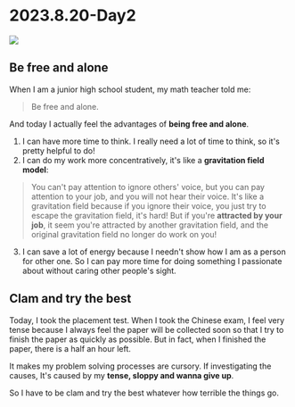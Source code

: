 # 2023.8.20-Day2

<img src = "/home/kai/Documents/00AStudy/学习/typora/00A inbox/Pic/El/2.png">

## Be free and alone

When I am a junior high school student, my math teacher told me: 
> Be free and alone.

And today I actually feel the advantages of **being free and alone**.

1. I can have more time to think. I really need a lot of time to think, so it's pretty helpful to do!
2. I can do my work more concentratively, it's like a **gravitation field model**: 
> You can't pay attention to ignore others' voice, but you can pay attention to your job, and you will not hear their voice. It's like a gravitation field because if you ignore their voice, you just try to escape the gravitation field, it's hard! But if you're **attracted by your job**, it seem you're attracted by another gravitation field, and the original gravitation field no longer do work on you!
3. I can save a lot of energy because I needn't show how I am as a person for other one. So I can pay more time for doing something I passionate about without caring other people's sight.

## Clam and try the best

Today, I took the placement test. When I took the Chinese exam, I feel very tense because I always feel the paper will be collected soon so that I try to finish the paper as quickly as possible. But in fact, when I finished the paper, there is a half an hour left.

It makes my problem solving processes are cursory. If investigating the causes, It's caused by my **tense, sloppy and wanna give up**.

So I have to be clam and try the best whatever how terrible the things go.

